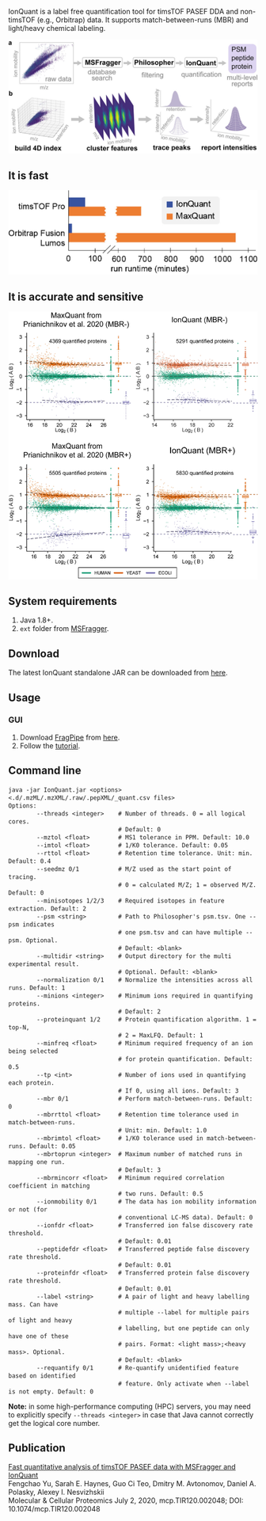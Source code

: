 IonQuant is a label free quantification tool for timsTOF PASEF DDA and non-timsTOF (e.g., Orbitrap) data. It supports match-between-runs (MBR) and light/heavy chemical labeling.

<img src="https://raw.githubusercontent.com/Nesvilab/IonQuant/master/doc/Fig1.jpg" width="600"/>

## It is fast
<img src="https://raw.githubusercontent.com/Nesvilab/IonQuant/master/doc/fig2.jpg" width="600"/>

## It is accurate and sensitive
<img src="https://raw.githubusercontent.com/Nesvilab/IonQuant/master/doc/fig3.jpg" width="600"/>

## System requirements
1. Java 1.8+.
2. `ext` folder from [MSFragger](https://msfragger.arsci.com/upgrader/).

## Download
The latest IonQuant standalone JAR can be downloaded from [here](https://github.com/Nesvilab/IonQuant/releases/download/1.3.0/IonQuant-1.3.0.jar).

## Usage
### GUI
1. Download [FragPipe](http://fragpipe.nesvilab.org/) from [here](https://github.com/Nesvilab/FragPipe/releases/latest).
2. Follow the [tutorial](http://msfragger.nesvilab.org/tutorial_fragpipe.html#lfq-label-free-quantification).

## Command line
```shell
java -jar IonQuant.jar <options> <.d/.mzML/.mzXML/.raw/.pepXML/_quant.csv files>
Options:
        --threads <integer>    # Number of threads. 0 = all logical cores. 
                               # Default: 0
        --mztol <float>        # MS1 tolerance in PPM. Default: 10.0
        --imtol <float>        # 1/K0 tolerance. Default: 0.05
        --rttol <float>        # Retention time tolerance. Unit: min. Default: 0.4
        --seedmz 0/1           # M/Z used as the start point of tracing. 
                               # 0 = calculated M/Z; 1 = observed M/Z. Default: 0
        --minisotopes 1/2/3    # Required isotopes in feature extraction. Default: 2
        --psm <string>         # Path to Philosopher's psm.tsv. One --psm indicates 
                               # one psm.tsv and can have multiple --psm. Optional.
                               # Default: <blank>
        --multidir <string>    # Output directory for the multi experimental result. 
                               # Optional. Default: <blank>
        --normalization 0/1    # Normalize the intensities across all runs. Default: 1
        --minions <integer>    # Minimum ions required in quantifying proteins. 
                               # Default: 2
        --proteinquant 1/2     # Protein quantification algorithm. 1 = top-N, 
                               # 2 = MaxLFQ. Default: 1
        --minfreq <float>      # Minimum required frequency of an ion being selected 
                               # for protein quantification. Default: 0.5
        --tp <int>             # Number of ions used in quantifying each protein. 
                               # If 0, using all ions. Default: 3
        --mbr 0/1              # Perform match-between-runs. Default: 0
        --mbrrttol <float>     # Retention time tolerance used in match-between-runs. 
                               # Unit: min. Default: 1.0
        --mbrimtol <float>     # 1/K0 tolerance used in match-between-runs. Default: 0.05
        --mbrtoprun <integer>  # Maximum number of matched runs in mapping one run. 
                               # Default: 3
        --mbrmincorr <float>   # Minimum required correlation coefficient in matching 
                               # two runs. Default: 0.5
        --ionmobility 0/1      # The data has ion mobility information or not (for 
                               # conventional LC-MS data). Default: 0
        --ionfdr <float>       # Transferred ion false discovery rate threshold. 
                               # Default: 0.01
        --peptidefdr <float>   # Transferred peptide false discovery rate threshold. 
                               # Default: 0.01
        --proteinfdr <float>   # Transferred protein false discovery rate threshold. 
                               # Default: 0.01
        --label <string>       # A pair of light and heavy labelling mass. Can have 
                               # multiple --label for multiple pairs of light and heavy 
                               # labelling, but one peptide can only have one of these 
                               # pairs. Format: <light mass>;<heavy mass>. Optional. 
                               # Default: <blank>
        --requantify 0/1       # Re-quantify unidentified feature based on identified 
                               # feature. Only activate when --label is not empty. Default: 0
```
**Note:** in some high-performance computing (HPC) servers, you may need to explicitly specify `--threads <integer>` in case that Java cannot correctly get the logical core number.

## Publication
<a href="https://www.mcponline.org/content/early/2020/07/02/mcp.TIR120.002048" target="_blank">Fast quantitative analysis of timsTOF PASEF data with MSFragger and IonQuant</a>
<br>
Fengchao Yu, Sarah E. Haynes, Guo Ci Teo, Dmitry M. Avtonomov, Daniel A. Polasky, Alexey I. Nesvizhskii
<br>
Molecular & Cellular Proteomics July 2, 2020, mcp.TIR120.002048; DOI: 10.1074/mcp.TIR120.002048



